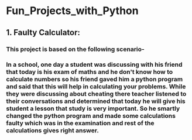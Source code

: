 # Fun_Projects_with_Python 

## 1. Faulty Calculator:
### This project is based on the following scenario-
### In a school, one day a student was discussing with his friend that today is his exam of maths and he don't know how to calculate numbers so his friend gaved him a python program and said that this will help in calculating your problems. While they were discussing about cheating there teacher listened to their conversations and determined that today he will give his student a lesson that **study is very important**. So he smartly changed the python program and made some calculations faulty which was in the examination and rest of the calculations gives right answer.
